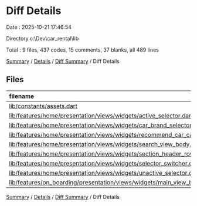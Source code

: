 # Diff Details

Date : 2025-10-21 17:46:54

Directory c:\\Dev\\car_rental\\lib

Total : 9 files,  437 codes, 15 comments, 37 blanks, all 489 lines

[Summary](results.md) / [Details](details.md) / [Diff Summary](diff.md) / Diff Details

## Files
| filename | language | code | comment | blank | total |
| :--- | :--- | ---: | ---: | ---: | ---: |
| [lib/constants/assets.dart](/lib/constants/assets.dart) | Dart | 2 | 4 | 2 | 8 |
| [lib/features/home/presentation/views/widgets/active\_selector.dart](/lib/features/home/presentation/views/widgets/active_selector.dart) | Dart | 39 | 0 | 4 | 43 |
| [lib/features/home/presentation/views/widgets/car\_brand\_selector.dart](/lib/features/home/presentation/views/widgets/car_brand_selector.dart) | Dart | 32 | 1 | 5 | 38 |
| [lib/features/home/presentation/views/widgets/recommend\_car\_card.dart](/lib/features/home/presentation/views/widgets/recommend_car_card.dart) | Dart | 154 | 10 | 15 | 179 |
| [lib/features/home/presentation/views/widgets/search\_view\_body.dart](/lib/features/home/presentation/views/widgets/search_view_body.dart) | Dart | 123 | 0 | 4 | 127 |
| [lib/features/home/presentation/views/widgets/section\_header\_row.dart](/lib/features/home/presentation/views/widgets/section_header_row.dart) | Dart | 31 | 0 | 2 | 33 |
| [lib/features/home/presentation/views/widgets/selector\_switcher.dart](/lib/features/home/presentation/views/widgets/selector_switcher.dart) | Dart | 19 | 0 | 2 | 21 |
| [lib/features/home/presentation/views/widgets/unactive\_selector.dart](/lib/features/home/presentation/views/widgets/unactive_selector.dart) | Dart | 39 | 0 | 3 | 42 |
| [lib/features/on\_boarding/presentation/views/widgets/main\_view\_body.dart](/lib/features/on_boarding/presentation/views/widgets/main_view_body.dart) | Dart | -2 | 0 | 0 | -2 |

[Summary](results.md) / [Details](details.md) / [Diff Summary](diff.md) / Diff Details